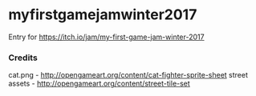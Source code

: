# myfirstgamejamwinter2017
Entry for https://itch.io/jam/my-first-game-jam-winter-2017

### Credits

cat.png - http://opengameart.org/content/cat-fighter-sprite-sheet
street assets - http://opengameart.org/content/street-tile-set
